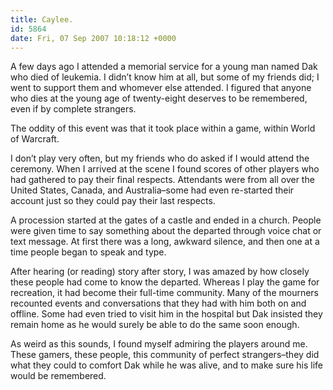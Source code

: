```yaml
---
title: Caylee.
id: 5864
date: Fri, 07 Sep 2007 10:18:12 +0000
---
```


A few days ago I attended a memorial service for a young man named Dak who died of leukemia. I didn’t know him at all, but some of my friends did; I went to support them and whomever else attended. I figured that anyone who dies at the young age of twenty-eight deserves to be remembered, even if by complete strangers.  

The oddity of this event was that it took place within a game, within World of Warcraft.  

I don’t play very often, but my friends who do asked if I would attend the ceremony. When I arrived at the scene I found scores of other players who had gathered to pay their final respects. Attendants were from all over the United States, Canada, and Australia–some had even re-started their account just so they could pay their last respects.  

A procession started at the gates of a castle and ended in a church. People were given time to say something about the departed through voice chat or text message. At first there was a long, awkward silence, and then one at a time people began to speak and type.  

After hearing (or reading) story after story, I was amazed by how closely these people had come to know the departed. Whereas I play the game for recreation, it had become their full-time community. Many of the mourners recounted events and conversations that they had with him both on and offline. Some had even tried to visit him in the hospital but Dak insisted they remain home as he would surely be able to do the same soon enough.  

As weird as this sounds, I found myself admiring the players around me. These gamers, these people, this community of perfect strangers–they did what they could to comfort Dak while he was alive, and to make sure his life would be remembered.





